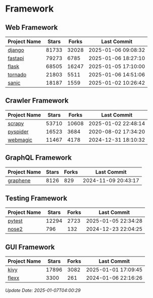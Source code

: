 # Framework

## Web Framework
| Project Name | Stars | Forks | Last Commit |
| ------------ | ----- | ----- | ----------- |
| [django](https://github.com/django/django) | 81733 | 32028 | 2025-01-06 09:08:32 |
| [fastapi](https://github.com/fastapi/fastapi) | 79273 | 6785 | 2025-01-06 18:27:10 |
| [flask](https://github.com/pallets/flask) | 68505 | 16247 | 2025-01-05 17:10:00 |
| [tornado](https://github.com/tornadoweb/tornado) | 21803 | 5511 | 2025-01-06 14:51:06 |
| [sanic](https://github.com/sanic-org/sanic) | 18187 | 1559 | 2025-01-02 10:26:42 |

## Crawler Framework
| Project Name | Stars | Forks | Last Commit |
| ------------ | ----- | ----- | ----------- |
| [scrapy](https://github.com/scrapy/scrapy) | 53710 | 10608 | 2025-01-02 22:48:14 |
| [pyspider](https://github.com/binux/pyspider) | 16523 | 3684 | 2020-08-02 17:34:20 |
| [webmagic](https://github.com/code4craft/webmagic) | 11467 | 4178 | 2024-12-31 18:10:32 |

## GraphQL Framework
| Project Name | Stars | Forks | Last Commit |
| ------------ | ----- | ----- | ----------- |
| [graphene](https://github.com/graphql-python/graphene) | 8126 | 829 | 2024-11-09 20:43:17 |

## Testing Framework
| Project Name | Stars | Forks | Last Commit |
| ------------ | ----- | ----- | ----------- |
| [pytest](https://github.com/pytest-dev/pytest) | 12294 | 2723 | 2025-01-05 22:34:28 |
| [nose2](https://github.com/nose-devs/nose2) | 796 | 132 | 2024-12-23 22:04:25 |

## GUI Framework
| Project Name | Stars | Forks | Last Commit |
| ------------ | ----- | ----- | ----------- |
| [kivy](https://github.com/kivy/kivy) | 17896 | 3082 | 2025-01-01 17:09:45 |
| [flexx](https://github.com/flexxui/flexx) | 3300 | 261 | 2024-01-06 22:16:26 |

*Update Date: 2025-01-07T04:00:29*